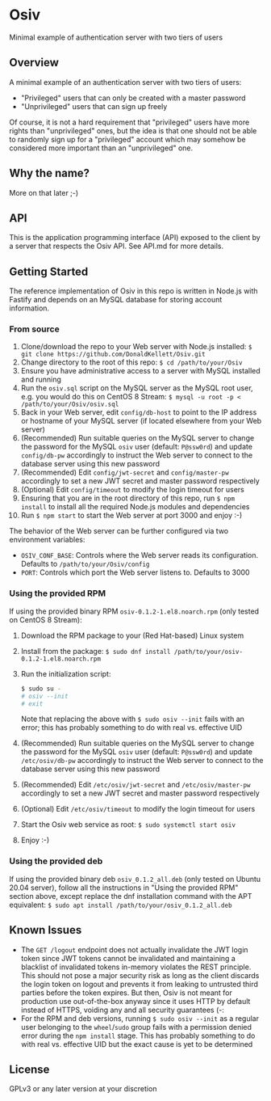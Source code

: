 # Osiv

Minimal example of authentication server with two tiers of users

## Overview

A minimal example of an authentication server with two tiers of users:

- "Privileged" users that can only be created with a master password
- "Unprivileged" users that can sign up freely

Of course, it is not a hard requirement that "privileged" users have more rights than "unprivileged" ones, but the idea is that one should not be able to randomly sign up for a "privileged" account which may somehow be considered more important than an "unprivileged" one.

## Why the name?

More on that later ;-)

## API

This is the application programming interface (API) exposed to the client by a server that respects the Osiv API. See API.md for more details.

## Getting Started

The reference implementation of Osiv in this repo is written in Node.js with Fastify and depends on an MySQL database for storing account information.

### From source

1. Clone/download the repo to your Web server with Node.js installed: `$ git clone https://github.com/DonaldKellett/Osiv.git`
1. Change directory to the root of this repo: `$ cd /path/to/your/Osiv`
1. Ensure you have administrative access to a server with MySQL installed and running
1. Run the `osiv.sql` script on the MySQL server as the MySQL root user, e.g. you would do this on CentOS 8 Stream: `$ mysql -u root -p < /path/to/your/Osiv/osiv.sql`
1. Back in your Web server, edit `config/db-host` to point to the IP address or hostname of your MySQL server (if located elsewhere from your Web server)
1. (Recommended) Run suitable queries on the MySQL server to change the password for the MySQL `osiv` user (default: `P@ssw0rd`) and update `config/db-pw` accordingly to instruct the Web server to connect to the database server using this new password
1. (Recommended) Edit `config/jwt-secret` and `config/master-pw` accordingly to set a new JWT secret and master password respectively
1. (Optional) Edit `config/timeout` to modify the login timeout for users
1. Ensuring that you are in the root directory of this repo, run `$ npm install` to install all the required Node.js modules and dependencies
1. Run `$ npm start` to start the Web server at port 3000 and enjoy :-)

The behavior of the Web server can be further configured via two environment variables:

- `OSIV_CONF_BASE`: Controls where the Web server reads its configuration. Defaults to `/path/to/your/Osiv/config`
- `PORT`: Controls which port the Web server listens to. Defaults to 3000

### Using the provided RPM

If using the provided binary RPM `osiv-0.1.2-1.el8.noarch.rpm` (only tested on CentOS 8 Stream):

1. Download the RPM package to your (Red Hat-based) Linux system
1. Install from the package: `$ sudo dnf install /path/to/your/osiv-0.1.2-1.el8.noarch.rpm`
1. Run the initialization script:
   
   ```bash
   $ sudo su -
   # osiv --init
   # exit
   ```
   
   Note that replacing the above with `$ sudo osiv --init` fails with an error; this has probably something to do with real vs. effective UID
1. (Recommended) Run suitable queries on the MySQL server to change the password for the MySQL `osiv` user (default: `P@ssw0rd`) and update `/etc/osiv/db-pw` accordingly to instruct the Web server to connect to the database server using this new password
1. (Recommended) Edit `/etc/osiv/jwt-secret` and `/etc/osiv/master-pw` accordingly to set a new JWT secret and master password respectively
1. (Optional) Edit `/etc/osiv/timeout` to modify the login timeout for users
1. Start the Osiv web service as root: `$ sudo systemctl start osiv`
1. Enjoy :-)

### Using the provided deb

If using the provided binary deb `osiv_0.1.2_all.deb` (only tested on Ubuntu 20.04 server), follow all the instructions in "Using the provided RPM" section above, except replace the dnf installation command with the APT equivalent: `$ sudo apt install /path/to/your/osiv_0.1.2_all.deb`

## Known Issues

- The `GET /logout` endpoint does not actually invalidate the JWT login token since JWT tokens cannot be invalidated and maintaining a blacklist of invalidated tokens in-memory violates the REST principle. This should not pose a major security risk as long as the client discards the login token on logout and prevents it from leaking to untrusted third parties before the token expires. But then, Osiv is not meant for production use out-of-the-box anyway since it uses HTTP by default instead of HTTPS, voiding any and all security guarantees (-:
- For the RPM and deb versions, running `$ sudo osiv --init` as a regular user belonging to the `wheel`/`sudo` group fails with a permission denied error during the `npm install` stage. This has probably something to do with real vs. effective UID but the exact cause is yet to be determined

## License

GPLv3 or any later version at your discretion
